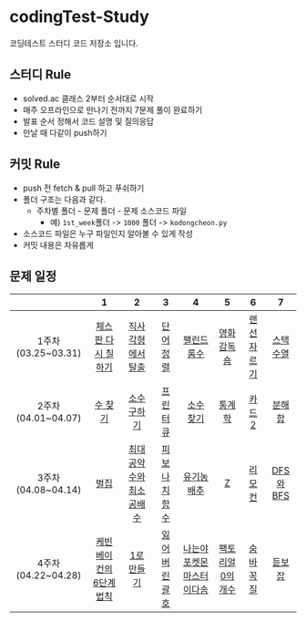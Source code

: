 # codingTest-Study

코딩테스트 스터디 코드 저장소 입니다.

## 스터디 Rule ##
- solved.ac 클래스 2부터 순서대로 시작
- 매주 오프라인으로 만나기 전까지 7문제 풀이 완료하기
- 발표 순서 정해서 코드 설명 및 질의응답
- 만날 때 다같이 push하기
## 커밋 Rule ##
* push 전 fetch & pull 하고 푸쉬하기
* 폴더 구조는 다음과 같다.
    * 주차별 폴더 - 문제 폴더 - 문제 소스코드 파일
        * 예) ```1st_week```폴더 -> ```1000``` 폴더 -> ```kodongcheon.py``` 
* 소스코드 파일은 누구 파일인지 알아볼 수 있게 작성
* 커밋 내용은 자유롭게

## 문제 일정 ##

| |1|2|3|4|5|6|7|
|:-:|:-:|:-:|:-:|:-:|:-:|:-:|:-:|
|1주차(03.25~03.31)|[체스판 다시 칠하기](https://www.acmicpc.net/problem/1018)|[직사각형에서 탈출](https://www.acmicpc.net/problem/1085)|[단어 정렬](https://www.acmicpc.net/problem/1181)|[팰린드롬수](https://www.acmicpc.net/problem/1259)|[영화감독 숌](https://www.acmicpc.net/problem/1436)|[랜선 자르기](https://www.acmicpc.net/problem/1654)|[스택 수열](https://www.acmicpc.net/problem/1874)|
|2주차(04.01~04.07)|[수 찾기](https://www.acmicpc.net/problem/1920)|[소수 구하기](https://www.acmicpc.net/problem/1929)|[프린터 큐](https://www.acmicpc.net/problem/1966)|[소수 찾기](https://www.acmicpc.net/problem/1978)|[통계학](https://www.acmicpc.net/problem/2108)|[카드 2](https://www.acmicpc.net/problem/2164)|[분해합](https://www.acmicpc.net/problem/2231)|
|3주차(04.08~04.14)|[벌집](https://www.acmicpc.net/problem/2292)|[최대공약수와 최소공배수](https://www.acmicpc.net/problem/2609)|[피보나치 함수](https://www.acmicpc.net/problem/1003)|[유기농 배추](https://www.acmicpc.net/problem/1012)|[Z](https://www.acmicpc.net/problem/1074)|[리모컨](https://www.acmicpc.net/problem/1107)|[DFS와BFS](https://www.acmicpc.net/problem/1260)|
|4주차(04.22~04.28)|[케빈 베이컨의 6단계 법칙](https://www.acmicpc.net/problem/1389)|[1로 만들기](https://www.acmicpc.net/problem/1463)|[잃어버린 괄호](https://www.acmicpc.net/problem/1541)|[나는야 포켓몬 마스터 이다솜](https://www.acmicpc.net/problem/1620)|[팩토리얼 0의 개수](https://www.acmicpc.net/problem/1676)|[숨바꼭질](https://www.acmicpc.net/problem/1697)|[듣보잡](https://www.acmicpc.net/problem/1764)|
